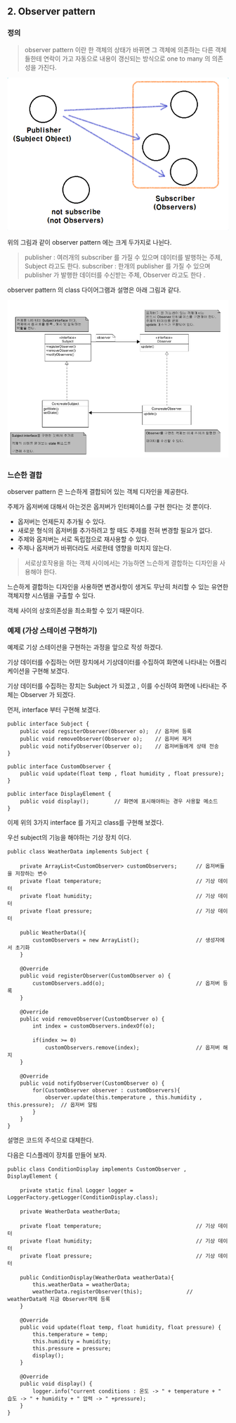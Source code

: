 ## 2. Observer pattern

### 정의

>observer pattern 이란 한 객체의 상태가 바뀌면 그 객체에 의존하는 다른 객체들한테 연락이 가고 자동으로 내용이 갱신되는 방식으로
one to many 의 의존성을 가진다.

![base](/src/main/md/observer/img/ob1.PNG)

위의 그림과 같이 observer pattern 에는 크게 두가지로 나뉜다. 

>publisher  : 여러개의 subscriber 를 가질 수 있으며 데이터를 발행하는 주체, Subject 라고도 한다.
>subscriber : 한개의 publisher 를 가질 수 있으며 publisher 가 발행한 데이터를 수신받는 주체, Observer 라고도 한다 .

observer pattern 의 class 다이어그램과 설명은 아래 그림과 같다.

![base_archi](/src/main/md/observer/img/ob2.PNG)

### 느슨한 결합
observer pattern 은 느슨하게 결합되어 있는 객체 디자인을 제공한다.

주제가 옵저버에 대해서 아는것은 옵저버가 인터페이스를 구현 한다는 것 뿐이다.

* 옵저버는 언제든지 추가될 수 있다.
* 새로운 형식의 옵저버를 추가하려고 할 때도 주제를 전혀 변경할 필요가 없다.
* 주제와 옵저버는 서로 독립접으로 재사용할 수 있다.
* 주제나 옵저버가 바뀌더라도 서로한테 영향을 미치지 않는다.

> 서로상호작용을 하는 객체 사이에서는 가능하면 느슨하게 결합하는 디자인을 사용해야 한다.

느슨하게 결합하는 디자인을 사용하면 변경사항이 생겨도 무난히 처리할 수 있는 유연한 객체지향 시스템을 구출할 수 있다.

객체 사이의 상호의존성을 최소화할 수 있기 때문이다.

### 예제 (가상 스테이션 구현하기)

예제로 기상 스테이션을 구현하는 과정을 앞으로 작성 하겠다.

기상 데이터를 수집하는 어떤 장치에서 기상데이터를 수집하여 화면에 나타내는 어플리케이션을 구현해 보겠다.

기상 데이터를 수집하는 장치는 Subject 가 되겠고 , 이를 수신하여 화면에 나타내는 주체는 Observer 가 되겠다. 

먼저, interface 부터 구현해 보겠다. 

~~~
public interface Subject {
    public void regsiterObserver(Observer o);  // 옵저버 등록
    public void removeObserver(Observer o);    // 옵저버 제거
    public void notifyObserver(Observer o);    // 옵저버들에게 상태 전송
}
~~~

~~~
public interface CustomObserver {
    public void update(float temp , float humidity , float pressure);
}
~~~

~~~
public interface DisplayElement {
    public void display();        // 화면에 표시해야하는 경우 사용할 메소드
}
~~~

이제 위의 3가지 interface 를 가지고 class를 구현해 보겠다.

우선 subject의 기능을 해야하는 기상 장치 이다.

~~~
public class WeatherData implements Subject {

    private ArrayList<CustomObserver> customObservers;      // 옵저버들을 저장하는 변수
    private float temperature;                              // 기상 데이터
    private float humidity;                                 // 기상 데이터
    private float pressure;                                 // 기상 데이터

    public WeatherData(){
        customObservers = new ArrayList();                  // 생성자에서 초기화
    }

    @Override
    public void registerObserver(CustomObserver o) {
        customObservers.add(o);                             // 옵저버 등록
    }

    @Override
    public void removeObserver(CustomObserver o) {
        int index = customObservers.indexOf(o);             

        if(index >= 0)
            customObservers.remove(index);                  // 옵저버 해지                  
    }

    @Override
    public void notifyObserver(CustomObserver o) {
        for(CustomObserver observer : customObservers){
            observer.update(this.temperature , this.humidity , this.pressure);  // 옵저버 알림
        }
    }
}
~~~

설명은 코드의 주석으로 대체한다.

다음은 디스플레이 장치를 만들어 보자.

~~~
public class ConditionDisplay implements CustomObserver , DisplayElement {

    private static final Logger logger = LoggerFactory.getLogger(ConditionDisplay.class);

    private WeatherData weatherData;

    private float temperature;                              // 기상 데이터
    private float humidity;                                 // 기상 데이터
    private float pressure;                                 // 기상 데이터

    public ConditionDisplay(WeatherData weatherData){
        this.weatherData = weatherData;
        weatherData.registerObserver(this);              //  weatherData에 지금 Observer객체 등록
    }

    @Override
    public void update(float temp, float humidity, float pressure) {
        this.temperature = temp;
        this.humidity = humidity;
        this.pressure = pressure;
        display();
    }

    @Override
    public void display() {
        logger.info("current conditions : 온도 -> " + temperature + " 습도 -> " + humidity + " 압력 -> " +pressure);
    }
}
~~~

